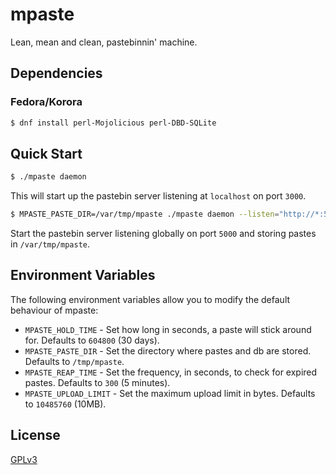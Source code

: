 # mpaste

Lean, mean and clean, pastebinnin' machine.


## Dependencies

### Fedora/Korora

```bash
$ dnf install perl-Mojolicious perl-DBD-SQLite
```


## Quick Start

```bash
$ ./mpaste daemon
```

This will start up the pastebin server listening at `localhost` on port `3000`.


```bash
$ MPASTE_PASTE_DIR=/var/tmp/mpaste ./mpaste daemon --listen="http://*:5000"
```

Start the pastebin server listening globally on port `5000` and storing pastes in `/var/tmp/mpaste`.


## Environment Variables

The following environment variables allow you to modify the default behaviour of mpaste:

 - `MPASTE_HOLD_TIME` - Set how long in seconds, a paste will stick around for. Defaults to `604800` (30 days).
 - `MPASTE_PASTE_DIR` - Set the directory where pastes and db are stored. Defaults to `/tmp/mpaste`.
 - `MPASTE_REAP_TIME` - Set the frequency, in seconds, to check for expired pastes. Defaults to `300` (5 minutes).
 - `MPASTE_UPLOAD_LIMIT` - Set the maximum upload limit in bytes. Defaults to `10485760` (10MB).

## License

[GPLv3](http://www.gnu.org/licenses/gpl-3.0.en.html)
